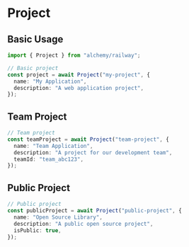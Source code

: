 # Project

## Basic Usage

```typescript
import { Project } from "alchemy/railway";

// Basic project
const project = await Project("my-project", {
  name: "My Application",
  description: "A web application project",
});
```

## Team Project

```typescript
// Team project
const teamProject = await Project("team-project", {
  name: "Team Application",
  description: "A project for our development team",
  teamId: "team_abc123",
});
```

## Public Project

```typescript
// Public project
const publicProject = await Project("public-project", {
  name: "Open Source Library",
  description: "A public open source project",
  isPublic: true,
});
```